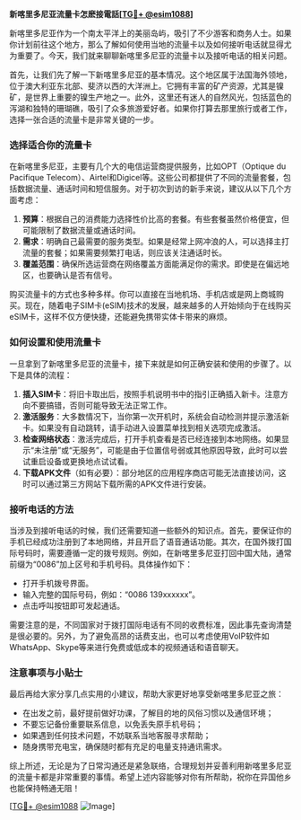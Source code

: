 **新喀里多尼亚流量卡怎麽接電話[[TG💪+ @esim1088](https://t.me/s/esim1088)]**

新喀里多尼亚作为一个南太平洋上的美丽岛屿，吸引了不少游客和商务人士。如果你计划前往这个地方，那么了解如何使用当地的流量卡以及如何接听电话就显得尤为重要了。今天，我们就来聊聊新喀里多尼亚的流量卡以及接听电话的相关问题。

首先，让我们先了解一下新喀里多尼亚的基本情况。这个地区属于法国海外领地，位于澳大利亚东北部、斐济以西的大洋洲上。它拥有丰富的矿产资源，尤其是镍矿，是世界上重要的镍生产地之一。此外，这里还有迷人的自然风光，包括蓝色的泻湖和独特的珊瑚礁，吸引了众多旅游爱好者。如果你打算去那里旅行或者工作，选择一张合适的流量卡是非常关键的一步。

### **选择适合你的流量卡**

在新喀里多尼亚，主要有几个大的电信运营商提供服务，比如OPT（Optique du Pacifique Telecom）、Airtel和Digicel等。这些公司都提供了不同的流量套餐，包括数据流量、通话时间和短信服务。对于初次到访的新手来说，建议从以下几个方面考虑：

1. **预算**：根据自己的消费能力选择性价比高的套餐。有些套餐虽然价格便宜，但可能限制了数据流量或通话时间。
2. **需求**：明确自己最需要的服务类型。如果是经常上网冲浪的人，可以选择主打流量的套餐；如果需要频繁打电话，则应该关注通话时长。
3. **覆盖范围**：确保所选运营商在网络覆盖方面能满足你的需求。即使是在偏远地区，也要确认是否有信号。

购买流量卡的方式也多种多样。你可以直接在当地机场、手机店或是网上商城购买。现在，随着电子SIM卡(eSIM)技术的发展，越来越多的人开始倾向于在线购买eSIM卡，这样不仅方便快捷，还能避免携带实体卡带来的麻烦。

### **如何设置和使用流量卡**

一旦拿到了新喀里多尼亚的流量卡，接下来就是如何正确安装和使用的步骤了。以下是具体的流程：

1. **插入SIM卡**：将旧卡取出后，按照手机说明书中的指引正确插入新卡。注意方向不要搞错，否则可能导致无法正常工作。
2. **激活服务**：大多数情况下，当你第一次开机时，系统会自动检测并提示激活新卡。如果没有自动跳转，请手动进入设置菜单找到相关选项完成激活。
3. **检查网络状态**：激活完成后，打开手机查看是否已经连接到本地网络。如果显示“未注册”或“无服务”，可能是由于位置信号弱或其他原因导致，此时可以尝试重启设备或更换地点试试看。
4. **下载APK文件**（如有必要）：部分地区的应用程序商店可能无法直接访问，这时可以通过第三方网站下载所需的APK文件进行安装。

### **接听电话的方法**

当涉及到接听电话的时候，我们还需要知道一些额外的知识点。首先，要保证你的手机已经成功注册到了本地网络，并且开启了语音通话功能。其次，在国外拨打国际号码时，需要遵循一定的拨号规则。例如，在新喀里多尼亚打回中国大陆，通常前缀为“0086”加上区号和手机号码。具体操作如下：

- 打开手机拨号界面。
- 输入完整的国际号码，例如：“0086 139xxxxxx”。
- 点击呼叫按钮即可发起通话。

需要注意的是，不同国家对于拨打国际电话有不同的收费标准，因此事先查询清楚是很必要的。另外，为了避免高昂的话费支出，也可以考虑使用VoIP软件如WhatsApp、Skype等来进行免费或低成本的视频通话和语音聊天。

### **注意事项与小贴士**

最后再给大家分享几点实用的小建议，帮助大家更好地享受新喀里多尼亚之旅：

- 在出发之前，最好提前做好功课，了解目的地的风俗习惯以及通信环境；
- 不要忘记备份重要联系信息，以免丢失原手机号码；
- 如果遇到任何技术问题，不妨联系当地客服寻求帮助；
- 随身携带充电宝，确保随时都有充足的电量支持通讯需求。

综上所述，无论是为了日常沟通还是紧急联络，合理规划并妥善利用新喀里多尼亚的流量卡都是非常重要的事情。希望上述内容能够对你有所帮助，祝你在异国他乡也能保持畅通无阻！

[[TG💪+ @esim1088](https://t.me/s/esim1088) ![Image](https://i.postimg.cc/4NQfJmqS/Snipaste-2025-05-13-00-14-12.png)]